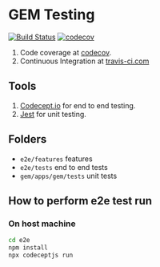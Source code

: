 # GEM Testing

[![Build Status](https://travis-ci.com/gem-platform/gem-app.svg?branch=master)](https://travis-ci.com/gem-platform/gem-app)
[![codecov](https://codecov.io/gh/gem-platform/gem/branch/master/graph/badge.svg)](https://codecov.io/gh/gem-platform/gem-app)

1. Code coverage at [codecov](https://codecov.io/gh/gem-platform/gem).
2. Continuous Integration at [travis-ci.com](https://travis-ci.com/gem-platform/gem-app)

## Tools

1. [Codecept.io](https://codecept.io/) for end to end testing.
2. [Jest](https://jestjs.io/) for unit testing.

## Folders

- `e2e/features` features
- `e2e/tests` end to end tests
- `gem/apps/gem/tests` unit tests

## How to perform e2e test run

### On host machine

```bash
cd e2e
npm install
npx codeceptjs run
```
